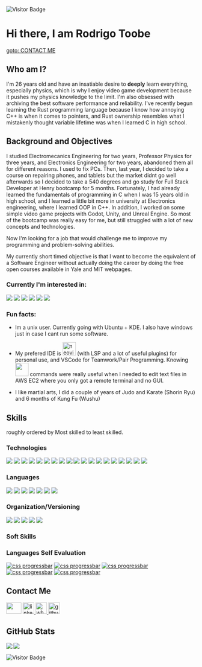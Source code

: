 ![Visitor Badge](https://visitor-badge.laobi.icu/badge?page_id=ebootdpr.ebootdpr)
# Hi there, I am Rodrigo Toobe

<a href="#contact-me" target="_blank">goto: CONTACT ME</a>
## Who am I?
I'm 26 years old and have an insatiable desire to <strong>deeply</strong> learn everything, especially physics, which is why I enjoy video game development because it pushes my physics knowledge to the limit. I'm also obsessed with archiving the best software performance and reliability. 
 I've recently begun learning the Rust programming language because I know how annoying C++ is when it comes to pointers, and Rust ownership resembles what I mistakenly thought variable lifetime was when I learned C in high school. 

## Background and Objectives
I studied Electromecanics Engineering for two years, Professor Physics for three years, and Electronics Engineering for two years, abandoned them all for different reasons. I used to fix PCs. Then, last year, I decided to take a course on repairing phones, and tablets but the market didnt go well afterwards so I decided to take a 540 degrees and go study for Full Stack Developer at Henry bootcamp for 5 months. Fortunately, I had already learned the fundamentals of programming in C when I was 15 years old in high school, and I learned a little bit more in university at Electronics engineering, where I learned OOP in C++. In addition, I worked on some simple video game projects with Godot, Unity, and Unreal Engine. So most of the bootcamp was really easy for me, but still struggled with a lot of new concepts and technologies.

Now I'm looking for a job that would challenge me to improve my programming and problem-solving abilities. 

My currently short timed objective is that I want to become the equivalent of a Software Engineer without actually doing the career by doing the free open courses available in Yale and MIT webpages.



### Currently I'm interested in: 
<p align="left">
<img src="https://readme-components.vercel.app/api?component=logo&fill=black&logo=WebAssembly"/> 
<img src="https://readme-components.vercel.app/api?component=logo&fill=black&logo=go"/> 
<img src="https://readme-components.vercel.app/api?component=logo&fill=black&logo=rust"/> 
<img src="https://readme-components.vercel.app/api?component=logo&fill=black&logo=arduino"/> 
<img src="https://readme-components.vercel.app/api?component=logo&fill=black&logo=unity"/> 
<img src="https://readme-components.vercel.app/api?component=logo&fill=black&logo=unrealengine"/> 
 </p>

### Fun facts:
- Im a unix user. Currently going with Ubuntu + KDE. I also have windows just in case I cant run some software.


- My prefered IDE is <a href="https://neovim.io/" target="blank"><img href="https://neovim.io/" src="https://readme-components.vercel.app/api?component=logo&fill=black&logo=NEOVIM" alt=neovim style="margin-bottom: 1px;" height="35px" /></a> (with LSP and a lot of useful plugins) for personal use, and VSCode for Teamwork/Pair Programming. Knowing <img display="inline" height="35px" src="https://readme-components.vercel.app/api?component=logo&fill=black&logo=VIM"/> commands were really useful when I needed to edit text files in AWS EC2 where you only got a remote terminal and no GUI.


- I like martial arts, I did a couple of years of Judo and Karate (Shorin Ryu) and 6 months of Kung Fu (Wushu)

## Skills
 roughly ordered by Most skilled to least skilled. 
###  Technologies
<p align="left">
<img src="https://readme-components.vercel.app/api?component=logo&fill=black&logo=Node.Js"/>  
<img src="https://readme-components.vercel.app/api?component=logo&fill=black&logo=Express%20Sequelize%20and%20Mongoose"/>
<img src="https://readme-components.vercel.app/api?component=logo&fill=black&logo=react&desc=React%20and%20React%20Native&animation=spin&svgfill=15d8fe"/>
<img src="https://readme-components.vercel.app/api?component=logo&fill=black&logo=expo&svgfill=15d8fe"/>
<img src="https://readme-components.vercel.app/api?component=logo&fill=black&logo=redux&svgfill=45d5fe"/>
<img src="https://readme-components.vercel.app/api?component=logo&fill=black&logo=CSS3&svgfill=028dd1"/>
<img src="https://readme-components.vercel.app/api?component=logo&fill=black&logo=HTML5&svgfill=028dd1"/>
<img src="https://readme-components.vercel.app/api?component=logo&fill=black&logo=webpack&svgfill=8ed5fa"/>
<img src="https://readme-components.vercel.app/api?component=logo&fill=black&logo=mongodb&svgfill=df5c43"/>  
<img  src="https://readme-components.vercel.app/api?component=logo&fill=black&logo=MySQL"/>  
<img  src="https://readme-components.vercel.app/api?component=logo&fill=black&logo=PostgreSQL&svgfill=336791"/>   
<img  src="https://readme-components.vercel.app/api?component=logo&fill=black&logo=Firebase&svgfill=red"/>    
<img  src="https://readme-components.vercel.app/api?component=logo&fill=black&logo=Auth0&svgfill=blue"/>    
<img  src="https://readme-components.vercel.app/api?component=logo&fill=black&logo=Json%20Web%20Tokens&svgfill=white"/>  
<img  src="https://readme-components.vercel.app/api?component=logo&fill=black&logo=AWS%20EC2&svgfill=yellow"/> 
<img  src="https://readme-components.vercel.app/api?component=logo&fill=black&logo=Google%20Cloud&svgfill=white"/> 
<img src="https://readme-components.vercel.app/api?component=logo&fill=black&logo=Vercel&svgfill=2496ED"/>
<img src="https://readme-components.vercel.app/api?component=logo&fill=black&logo=Heroku&svgfill=pink"/>
<img src="https://readme-components.vercel.app/api?component=logo&fill=black&logo=Docker&svgfill=2496ED"/>
</p>

### Languages
<p align="left">
<!--- javasctipt -->
<img src="https://readme-components.vercel.app/api?component=logo&fill=black&logo=javascript&svgfill=f6df1c">
<!--- Typescript -->
<img src="https://readme-components.vercel.app/api?component=logo&fill=black&logo=typescript&svgfill=007ACC">
<!--- Rust -->
<img src="https://readme-components.vercel.app/api?component=logo&fill=black&logo=rust&svgfill=f06629">
<!--- go -->
<img display="inline" src="https://readme-components.vercel.app/api?component=logo&fill=black&logo=go">
<!--- java -->
<img display="inline" src="https://readme-components.vercel.app/api?component=logo&fill=black&logo=java&svgfill=E34A86">
<!--- Python -->
<img display="inline" src="https://readme-components.vercel.app/api?component=logo&fill=black&logo=Python">
<!--- c -->
<img display="inline" src="https://readme-components.vercel.app/api?component=logo&fill=black&logo=c&svgfill=00599C">
</p>

### Organization/Versioning
<p align="left">
<img display="inline" src="https://readme-components.vercel.app/api?component=logo&fill=black&logo=GitHub"/>
<img display="inline" src="https://readme-components.vercel.app/api?component=logo&fill=black&logo=Slack"/>
<img display="inline" src="https://readme-components.vercel.app/api?component=logo&fill=black&logo=Trello"/>
<img src="https://readme-components.vercel.app/api?component=logo&fill=black&logo=Scrum&svgfill=df5c43"/>  
<img src="https://readme-components.vercel.app/api?component=logo&fill=black&logo=Agile&svgfill=df5c43"/>  
</p>

### Soft Skills

### Languages Self Evaluation
[![css progressbar](https://readme-components.vercel.app/api?component=linearprogress&skill=Javascript&value=80)](#languages-self-evaluation)
[![css progressbar](https://readme-components.vercel.app/api?component=linearprogress&skill=Typescript&value=30)](#languages-self-evaluation)
[![css progressbar](https://readme-components.vercel.app/api?component=linearprogress&skill=Rust%20and%20Go&value=15)](#languages-self-evaluation)
[![css progressbar](https://readme-components.vercel.app/api?component=linearprogress&skill=Python%20and%20Lua&value=10)](#languages-self-evaluation)
[![css progressbar](https://readme-components.vercel.app/api?component=linearprogress&skill=C%20and%20c%2B%2B&value=10)](#languages-self-evaluation)


## Contact Me
<p align="left">
<a href="https://mail.google.com/mail/u/0/?fs=1&tf=cm&to=rod.toobe@gmail.com" target="_blank"><img  src="https://upload.wikimedia.org/wikipedia/commons/thumb/8/8c/Gmail_Icon_%282013-2020%29.svg/1280px-Gmail_Icon_%282013-2020%29.svg.png" height="30" width="40" style="margin-bottom: 5px;" /></a>
<a href="https://linkedin.com/in/rodrigotoobe?locale=en_US" target="_blank">
<img src="https://img.shields.io/badge/linkedin-%231E77B5.svg?&style=for-the-badge&logo=linkedin&logoColor=white" alt=linkedin height="30" style="margin-bottom: 5px;" />
</a>  
<a href="https://wa.me/543435202921" target="_blank">
<img src="https://img.shields.io/badge/whatsapp-%2324292e.svg?&style=for-the-badge&logo=whatsapp" alt=whatsapp height="30" style="margin-bottom: 5px;" />
</a>
<a href="https://github.com/ebootdpr" target="_blank">
<img src="https://img.shields.io/badge/github-%2324292e.svg?&style=for-the-badge&logo=github&logoColor=white" alt=github height="30" style="margin-bottom: 5px;" />
</a>
 </p>

## GitHub Stats

<img align="left" src="https://github-readme-stats.vercel.app/api?username=ebootdpr&show_icons=true&count_private=true&theme=gruvbox" />
<img src="https://github-readme-stats.vercel.app/api/top-langs/?username=ebootdpr&layout=compact&count_private=true&theme=gruvbox" />

![Visitor Badge](https://visitor-badge.laobi.icu/badge?page_id=ebootdpr.ebootdpr)
